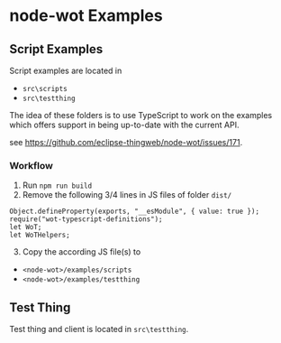 # node-wot Examples

## Script Examples

Script examples are located in

- `src\scripts`
- `src\testthing`

The idea of these folders is to use TypeScript to work on the examples which offers support in being up-to-date with the current API.

see https://github.com/eclipse-thingweb/node-wot/issues/171.

### Workflow

1. Run `npm run build`
2. Remove the following 3/4 lines in JS files of folder `dist/`

```
Object.defineProperty(exports, "__esModule", { value: true });
require("wot-typescript-definitions");
let WoT;
let WoTHelpers;
```

3. Copy the according JS file(s) to

- `<node-wot>/examples/scripts`
- `<node-wot>/examples/testthing`

## Test Thing

Test thing and client is located in `src\testthing`.
